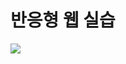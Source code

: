 # 반응형 웹 실습

<img src="https://user-images.githubusercontent.com/107910587/192148150-3db6c87b-ada5-4306-b2b9-90a55a1f411f.gif">

